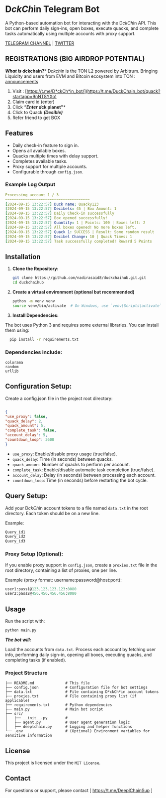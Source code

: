 # D*ckCh*in Telegram Bot

A Python-based automation bot for interacting with the D*ckCh*in API. This bot can perform daily sign-ins, open boxes, execute quacks, and complete tasks automatically using multiple accounts with proxy support.

[TELEGRAM CHANNEL](https://t.me/Deeplchain) | [TWITTER](https://x.com/itsjaw_real)

## REGISTRATIONS (BIG AIRDROP POTENTIAL)
***What is d*ckchain?*** D*ckch*in is the TON L2 powered by Arbitrum. Bringing Liquidity and users from EVM and Bitcoin ecosystem into TON : [announcements](https://x.com/arbitrum/status/1820820056965812287)

1. Visit : [https://t.me/D*ckCh*in_bot/](https://t.me/DuckChain_bot/quack?startapp=9nNT8YXo)
2. Claim card id (enter)
3. Click ***"Enter d*ck planet"***
4. Click to Quack ***(Desible)***
5. Refer friend to get BOX 

## Features
- Daily check-in feature to sign in.
- Opens all available boxes.
- Quacks multiple times with delay support.
- Completes available tasks.
- Proxy support for multiple accounts.
- Configurable through `config.json`.

### Example Log Output
   ```yaml
Processing account 1 / 3
~~~~~~~~~~~~~~~~~~~~~~~~~~~~~~~~~~~~~~
[2024-09-15 13:22:57] Duck name: Quacky123
[2024-09-15 13:22:57] Decibels: 45 | Box Amount: 1
[2024-09-15 13:22:57] Daily Check-in successfully
[2024-09-15 13:22:57] Box opened successfully!
[2024-09-15 13:22:57] Quantity: 1 | Points: 100 | Boxes left: 2
[2024-09-15 13:22:57] All boxes opened! No more boxes left.
[2024-09-15 13:22:57] Quack 1: SUCCESS | Result: Some random result
[2024-09-15 13:22:57] Decibel Change: 10 | Quack Times: 1
[2024-09-15 13:22:57] Task successfully completed! Reward 5 Points
   ```

## Installation

1. **Clone the Repository:**

   ```bash
   git clone https://github.com/nadirasaid8/duckchaihub.git.git
   cd duckchaihub
      ```
2. **Create a virtual environment (optional but recommended)**

    ```bash
    python -m venv venv
    source venv/bin/activate  # On Windows, use `venv\Scripts\activate`
    ```

3. **Install Dependencies:**

The bot uses Python 3 and requires some external libraries. You can install them using:

  ```bash
    pip install -r requirements.txt
  ```

### Dependencies include:

   ```requests
colorama
random
urllib
   ```

## Configuration Setup:

Create a config.json file in the project root directory:

   ```json

{
   "use_proxy": false,
   "quack_delay": 2,
   "quack_amount": 5,
   "complete_task": false,
   "account_delay": 5,
   "countdown_loop": 3600
}
   ```
- `use_proxy`: Enable/disable proxy usage (true/false).
- `quack_delay`: Time (in seconds) between quacks.
- `quack_amount`: Number of quacks to perform per account.
- `complete_task`: Enable/disable automatic task completion (true/false).
- `account_delay`: Delay (in seconds) between processing each account.
- `countdown_loop`: Time (in seconds) before restarting the bot cycle.

## Query Setup:

Add your D*ckCh*in account tokens to a file named `data.txt` in the root directory. Each token should be on a new line.

Example:
   ```txt
Query_id1
Query_id2
Query_id3
   ```
### Proxy Setup (Optional):

If you enable proxy support in `config.json`, create a `proxies.txt` file in the root directory, containing a list of proxies, one per line.

Example (proxy format: username:password@host:port):

   ```graphql
user1:pass1@123.123.123.123:8080
user2:pass2@456.456.456.456:8080
   ```

## Usage
Run the script with:

   ```bash
python main.py
   ```

***The bot will:***

Load the accounts from `data.txt`.
Process each account by fetching user info, performing daily sign-in, opening all boxes, executing quacks, and completing tasks (if enabled).

### Project Structure
   ```plaintext
├── README.md              # This file
├── config.json            # Configuration file for bot settings
├── data.txt               # File containing D*ckCh*in account tokens
├── proxies.txt            # File containing proxy list (if applicable)
├── requirements.txt       # Python dependencies
├── main.py                # Main bot script
├── src/
│   ├── __init__.py        # 
│   ├── agent.py           # User agent generation logic
│   ├── deeplchain.py      # Logging and helper functions
└── .env                   # (Optional) Environment variables for sensitive information
   ```

## License
This project is licensed under the `MIT License`.

## Contact
For questions or support, please contact [ https://t.me/DeeplChainSup ]